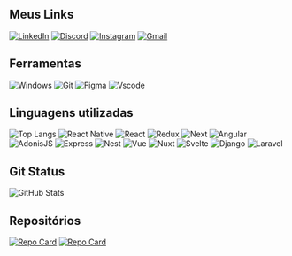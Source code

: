## Meus Links

[![LinkedIn](https://img.shields.io/badge/LinkedIn-8ec07c?style=for-the-badge&logo=linkedin&logoColor=white)](https://www.linkedin.com/in/ant%C3%B4nio-oliveira-dev/)
[![Discord](https://img.shields.io/badge/Discord-fabd2f?style=for-the-badge&logo=discord&logoColor=white)](https://discord.com/channels/@toni0036279/)
[![Instagram](https://img.shields.io/badge/-Instagram-%238ec07c?style=for-the-badge&logo=instagram&logoColor=white)](https://www.instagram.com/toni.frazao/)
[![Gmail](https://img.shields.io/badge/Gmail-282828?style=for-the-badge&logo=gmail&logoColor=fabd2f)](mailto:toni.cpd3@gmail.com)

## Ferramentas

![Windows](https://img.shields.io/badge/Windows-282828?style=for-the-badge&logo=windows&logoColor=fabd2f)
![Git](https://img.shields.io/badge/GIT-fabd2f?style=for-the-badge&logo=git&logoColor=white)
![Figma](https://img.shields.io/badge/Figma-282828?style=for-the-badge&logo=figma&logoColor=8ec07c)
![Vscode](https://img.shields.io/badge/Vscode-8ec07c?style=for-the-badge&logo=visual-studio-code&logoColor=white)

## Linguagens utilizadas

![Top Langs](https://github-readme-stats-git-masterrstaa-rickstaa.vercel.app/api/top-langs/?username=ramzablv&layout=compact&bg_color=282828&border_color=ffffff&title_color=fabd2f&text_color=8ec07c/)
![React Native](https://img.shields.io/badge/React_Native-20232A?style=for-the-badge&logo=react&logoColor=61DAFB)
![React](https://img.shields.io/badge/React-20232A?style=for-the-badge&logo=react&logoColor=61DAFB)
![Redux](https://img.shields.io/badge/redux-%23593d88.svg?style=for-the-badge&logo=redux&logoColor=white)
![Next](https://img.shields.io/badge/Next-black?style=for-the-badge&logo=next.js&logoColor=white)
![Angular](https://img.shields.io/badge/Angular-DD0031?style=for-the-badge&logo=angular&logoColor=white)
![AdonisJS](https://img.shields.io/badge/adonisjs-%23220052.svg?style=for-the-badge&logo=adonisjs&logoColor=white)
![Express](https://img.shields.io/badge/express.js-%23404d59.svg?style=for-the-badge&logo=express&logoColor=%2361DAFB)
![Nest](https://img.shields.io/badge/nestjs-%23E0234E.svg?style=for-the-badge&logo=nestjs&logoColor=white)
![Vue](https://img.shields.io/badge/vuejs-%2335495e.svg?style=for-the-badge&logo=vuedotjs&logoColor=%234FC08D)
![Nuxt](https://img.shields.io/badge/Nuxt-002E3B?style=for-the-badge&logo=nuxtdotjs&logoColor=#00DC82)
![Svelte](https://img.shields.io/badge/svelte-%23f1413d.svg?style=for-the-badge&logo=svelte&logoColor=white)
![Django](https://img.shields.io/badge/django-%23092E20.svg?style=for-the-badge&logo=django&logoColor=white)
![Laravel](https://img.shields.io/badge/laravel-%23FF2D20.svg?style=for-the-badge&logo=laravel&logoColor=white)


## Git Status

![GitHub Stats](https://github-readme-stats.vercel.app/api?username=ramzablv&theme=gruvbox&show_icons=true?)

## Repositórios

[![Repo Card](https://github-readme-stats.vercel.app/api/pin/?username=ramzablv&repo=Bootcamp-Santander-Dio&bg_color=282828&border_color=fffff&show_icons=true&icon_color=30A3DC&title_color=fabd2f&text_color=8ec07c)](https://github.com/ramzablv/Bootcamp-Santander-Dio)
[![Repo Card](https://github-readme-stats.vercel.app/api/pin/?username=ramzablv&repo=Estudos_Faculdade&bg_color=282828&border_color=fffff&show_icons=true&icon_color=30A3DC&title_color=fabd2f&text_color=8ec07c)](https://github.com/ramzablv/Estudos_Faculdade)
